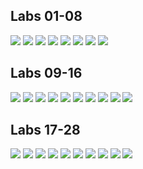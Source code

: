 ## Labs 01-08

![](https://img.shields.io/badge/Lab01-[rmse]_3.83-brightgreen.svg)
![](https://img.shields.io/badge/Lab02-[rmse]_2.52-yellowgreen.svg)
![](https://img.shields.io/badge/Lab03-NA-lightgrey.svg)
![](https://img.shields.io/badge/Lab04-NA-lightgrey.svg)
![](https://img.shields.io/badge/Lab05-NA-lightgrey.svg)
![](https://img.shields.io/badge/Lab06-NA-lightgrey.svg)
![](https://img.shields.io/badge/Lab07-NA-lightgrey.svg)
![](https://img.shields.io/badge/Lab08-NA-lightgrey.svg)

## Labs 09-16

![](https://img.shields.io/badge/Lab09-NA-lightgrey.svg)
![](https://img.shields.io/badge/Lab10-NA-lightgrey.svg)
![](https://img.shields.io/badge/Lab11-NA-lightgrey.svg)
![](https://img.shields.io/badge/Lab12-NA-lightgrey.svg)
![](https://img.shields.io/badge/Lab13-NA-lightgrey.svg)
![](https://img.shields.io/badge/Lab14-NA-lightgrey.svg)
![](https://img.shields.io/badge/Lab15-NA-lightgrey.svg)
![](https://img.shields.io/badge/Lab16-NA-lightgrey.svg)
![](https://img.shields.io/badge/Lab17-NA-lightgrey.svg)
![](https://img.shields.io/badge/Lab18-NA-lightgrey.svg)

## Labs 17-28

![](https://img.shields.io/badge/Lab19-NA-lightgrey.svg)
![](https://img.shields.io/badge/Lab20-NA-lightgrey.svg)
![](https://img.shields.io/badge/Lab21-NA-lightgrey.svg)
![](https://img.shields.io/badge/Lab22-NA-lightgrey.svg)
![](https://img.shields.io/badge/Lab23-NA-lightgrey.svg)
![](https://img.shields.io/badge/Lab24-NA-lightgrey.svg)
![](https://img.shields.io/badge/Lab25-NA-lightgrey.svg)
![](https://img.shields.io/badge/Lab26-NA-lightgrey.svg)
![](https://img.shields.io/badge/Lab27-NA-lightgrey.svg)
![](https://img.shields.io/badge/Lab28-NA-lightgrey.svg)

